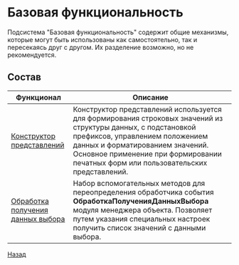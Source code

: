 # Базовая функциональность

Подсистема "Базовая функциональность" содержит общие механизмы, которые могут быть использованы как самостоятельно, так и пересекаясь друг с другом. Их разделение возможно, но не рекомендуется.

## Состав

| Функционал | Описание |
|-- | -- |
| [Конструктор представлений](БазоваяФункциональность/КонструкторПредставления.MD) | Конструктор представлений используется для формирования строковых значений из структуры данных, с подстановкой префиксов, управлением положением данных и форматированием значений. Основное применение при формировании печатных форм или пользовательских представлений.
| [Обработка получения данных выбора](БазоваяФункциональность/ОбработкаПолученияДанныхВыбора.MD) | Набор вспомогательных методов для переопределения обработчика события **ОбработкаПолученияДанныхВыбора** модуля менеджера объекта. Позволяет путем указания специальных настроек получить список значений с данными выбора.

[Назад](../README.md)